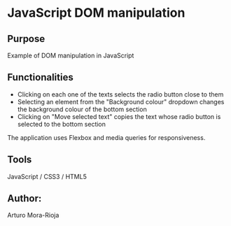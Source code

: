 # JavaScript DOM manipulation

## Purpose
Example of DOM manipulation in JavaScript

## Functionalities
- Clicking on each one of the texts selects the radio button close to them
- Selecting an element from the "Background colour" dropdown changes the background colour of the bottom section
- Clicking on "Move selected text" copies the text whose radio button is selected to the bottom section

The application uses Flexbox and media queries for responsiveness.

## Tools
JavaScript / CSS3 / HTML5

## Author:
Arturo Mora-Rioja
